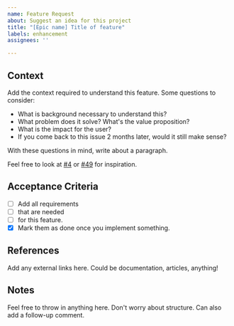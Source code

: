 ```yaml
---
name: Feature Request
about: Suggest an idea for this project
title: "[Epic name] Title of feature"
labels: enhancement
assignees: ''

---
```


## Context
Add the context required to understand this feature. Some questions to consider:
- What is background necessary to understand this?
- What problem does it solve? What's the value proposition?
- What is the impact for the user?
- If you come back to this issue 2 months later, would it still make sense?

With these questions in mind, write about a paragraph.

Feel free to look at [#4](https://github.com/RohitAwate/CardHero/issues/4) or [#49](https://github.com/RohitAwate/CardHero/issues/49) for inspiration. 

## Acceptance Criteria
- [ ] Add all requirements
- [ ] that are needed
- [ ] for this feature.
- [x] Mark them as done once you implement something.

## References
Add any external links here. Could be documentation, articles, anything!

## Notes
Feel free to throw in anything here. Don't worry about structure. Can also add a follow-up comment.

